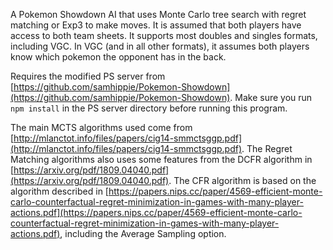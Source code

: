A Pokemon Showdown AI that uses Monte Carlo tree search with regret matching or Exp3 to make moves. It is assumed that both players have access to both team sheets. It supports most doubles and singles formats, including VGC. In VGC (and in all other formats), it assumes both players know which pokemon the opponent has in the back.

Requires the modified PS server from [https://github.com/samhippie/Pokemon-Showdown](https://github.com/samhippie/Pokemon-Showdown). Make sure you run `npm install` in the PS server directory before running this program.

The main MCTS algorithms used come from [http://mlanctot.info/files/papers/cig14-smmctsggp.pdf](http://mlanctot.info/files/papers/cig14-smmctsggp.pdf). The Regret Matching algorithms also uses some features from the DCFR algorithm in [https://arxiv.org/pdf/1809.04040.pdf](https://arxiv.org/pdf/1809.04040.pdf). The CFR algorithm is based on the algorithm described in
[https://papers.nips.cc/paper/4569-efficient-monte-carlo-counterfactual-regret-minimization-in-games-with-many-player-actions.pdf](https://papers.nips.cc/paper/4569-efficient-monte-carlo-counterfactual-regret-minimization-in-games-with-many-player-actions.pdf), including the Average Sampling option.
